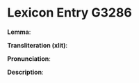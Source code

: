 # Lexicon Entry G3286

**Lemma**: 

**Transliteration (xlit)**: 

**Pronunciation**: 

**Description**:

